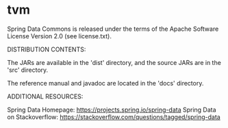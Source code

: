 # tvm
Spring Data Commons is released under the terms of the Apache Software License Version 2.0 (see license.txt).


DISTRIBUTION CONTENTS:

The JARs are available in the 'dist' directory, and the source JARs are in the 'src' directory.

The reference manual and javadoc are located in the 'docs' directory.


ADDITIONAL RESOURCES:

Spring Data Homepage: https://projects.spring.io/spring-data
Spring Data on Stackoverflow: https://stackoverflow.com/questions/tagged/spring-data
